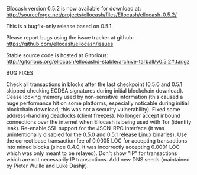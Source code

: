 Ellocash version 0.5.2 is now available for download at:
http://sourceforge.net/projects/ellocash/files/Ellocash/ellocash-0.5.2/

This is a bugfix-only release based on 0.5.1.

Please report bugs using the issue tracker at github:
https://github.com/ellocash/ellocash/issues

Stable source code is hosted at Gitorious:
http://gitorious.org/ellocash/ellocashd-stable/archive-tarball/v0.5.2#.tar.gz

BUG FIXES

Check all transactions in blocks after the last checkpoint (0.5.0 and 0.5.1 skipped checking ECDSA signatures during initial blockchain download).
Cease locking memory used by non-sensitive information (this caused a huge performance hit on some platforms, especially noticable during initial blockchain download; this was
not a security vulnerability).
Fixed some address-handling deadlocks (client freezes).
No longer accept inbound connections over the internet when Ellocash is being used with Tor (identity leak).
Re-enable SSL support for the JSON-RPC interface (it was unintentionally disabled for the 0.5.0 and 0.5.1 release Linux binaries).
Use the correct base transaction fee of 0.0005 LOC for accepting transactions into mined blocks (since 0.4.0, it was incorrectly accepting 0.0001 LOC which was only meant to be relayed).
Don't show "IP" for transactions which are not necessarily IP transactions.
Add new DNS seeds (maintained by Pieter Wuille and Luke Dashjr).
